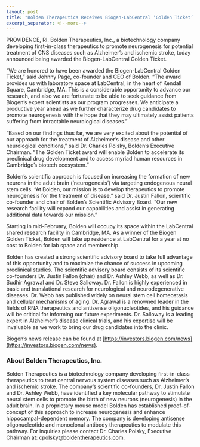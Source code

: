 ```yaml
---
layout: post
title: "Bolden Therapeutics Receives Biogen-LabCentral ‘Golden Ticket’ Award"
excerpt_separator: <!--more-->
---
```


PROVIDENCE, RI. Bolden Therapeutics, Inc., a biotechnology company developing first-in-class therapeutics to promote neurogenesis for potential treatment of CNS diseases such as Alzheimer’s and ischemic stroke, today announced being awarded the Biogen-LabCentral Golden Ticket. 
<!--more-->

“We are honored to have been awarded the Biogen-LabCentral Golden Ticket,” said Johnny Page, co-founder and CEO of Bolden. “The award provides us with laboratory space at LabCentral, in the heart of Kendall Square, Cambridge, MA. This is a considerable opportunity to advance our research, and also we are fortunate to be able to seek guidance from Biogen’s expert scientists as our program progresses. We anticipate a productive year ahead as we further characterize drug candidates to promote neurogenesis with the hope that they may ultimately assist patients suffering from intractable neurological diseases.” 

“Based on our findings thus far, we are very excited about the potential of our approach for the treatment of Alzheimer’s disease and other neurological conditions,” said Dr. Charles Polsky, Bolden’s Executive Chairman. “The Golden Ticket award will enable Bolden to accelerate its preclinical drug development and to access myriad human resources in Cambridge’s biotech ecosystem.” 

Bolden’s scientific approach is focused on increasing the formation of new neurons in the adult brain (‘neurogenesis’) via targeting endogenous neural stem cells. “At Bolden, our mission is to develop therapeutics to promote neurogenesis for the treatment of disease,” said Dr. Justin Fallon, scientific co-founder and chair of Bolden’s Scientific Advisory Board. “Our new research facility will expand our capabilities and assist in generating additional data towards our mission.”

Starting in mid-February, Bolden will occupy its space within the LabCentral shared research facility in Cambridge, MA. As a winner of the Biogen Golden Ticket, Bolden will take up residence at LabCentral for a year at no cost to Bolden for lab space and membership.

Bolden has created a strong scientific advisory board to take full advantage of this opportunity and to maximize the chance of success in upcoming preclinical studies. The scientific advisory board consists of its scientific co-founders Dr. Justin Fallon (chair) and Dr. Ashley Webb, as well as Dr. Sudhir Agrawal and Dr. Steve Salloway. Dr. Fallon is highly experienced in basic and translational research for neurological and neurodegenerative diseases. Dr. Webb has published widely on neural stem cell homeostasis and cellular mechanisms of aging. Dr. Agrawal is a renowned leader in the fields of RNA therapeutics and antisense oligonucleotides, and his guidance will be critical for informing our future experiments. Dr. Salloway is a leading expert in Alzheimer’s disease clinical trials, and his expertise will be invaluable as we work to bring our drug candidates into the clinic.

Biogen’s news release can be found at [https://investors.biogen.com/news](https://investors.biogen.com/news).

### About Bolden Therapeutics, Inc.
Bolden Therapeutics is a biotechnology company developing first-in-class therapeutics to treat central nervous system diseases such as Alzheimer’s and ischemic stroke. The company’s scientific co-founders, Dr. Justin Fallon and Dr. Ashley Webb, have identified a key molecular pathway to stimulate neural stem cells to promote the birth of new neurons (neurogenesis) in the adult brain. In a proprietary mouse model Bolden has established proof-of-concept of this approach to increase neurogenesis and enhance hippocampal-dependent memory. The company is developing antisense oligonucleotide and monoclonal antibody therapeutics to modulate this pathway. For inquiries please contact Dr. Charles Polsky, Executive Chairman at: [cpolsky@boldentherapeutics.com](mailto:cpolsky@boldentherapeutics.com).